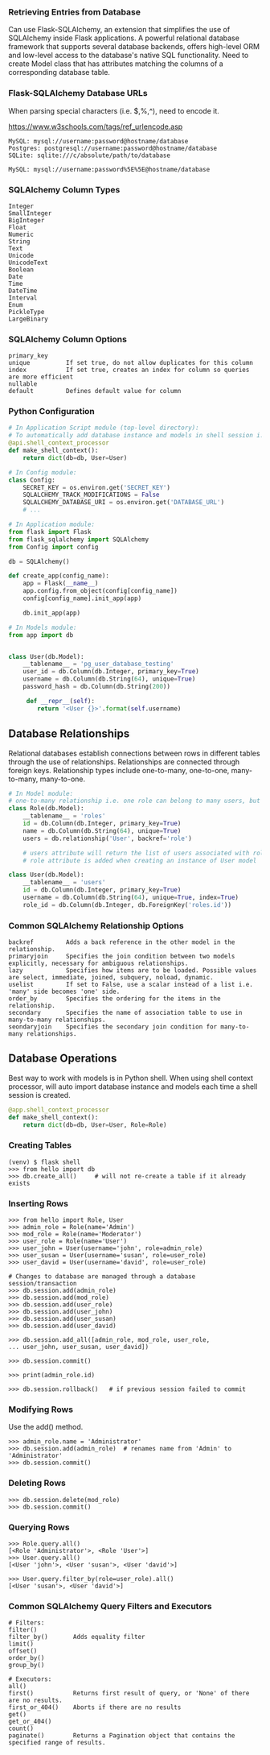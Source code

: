 ### Retrieving Entries from Database

Can use Flask-SQLAlchemy, an extension that simplifies the use of SQLAlchemy inside Flask applications. A powerful relational database
framework that supports several database backends, offers high-level ORM and low-level access to the database's native SQL functionality. Need to create
Model class that has attributes matching the columns of a corresponding database table.

### Flask-SQLAlchemy Database URLs

When parsing special characters (i.e. $,%,^), need to encode it.

https://www.w3schools.com/tags/ref_urlencode.asp

```
MySQL: mysql://username:password@hostname/database
Postgres: postgresql://username:password@hostname/database
SQLite: sqlite:///c/absolute/path/to/database

MySQL: mysql://username:password%5E%5E@hostname/database
```

### SQLAlchemy Column Types

```
Integer
SmallInteger
BigInteger
Float
Numeric
String
Text
Unicode
UnicodeText
Boolean
Date
Time
DateTime
Interval
Enum
PickleType
LargeBinary
```

### SQLAlchemy Column Options

```
primary_key
unique          If set true, do not allow duplicates for this column
index           If set true, creates an index for column so queries are more efficient
nullable
default         Defines default value for column
```

### Python Configuration

```python
# In Application Script module (top-level directory):
# To automatically add database instance and models in shell session i.e. no need 'from model import User, Role'
@api.shell_context_processor
def make_shell_context():
    return dict(db=db, User=User)

# In Config module:
class Config:
    SECRET_KEY = os.environ.get('SECRET_KEY')
    SQLALCHEMY_TRACK_MODIFICATIONS = False
    SQLALCHEMY_DATABASE_URI = os.environ.get('DATABASE_URL')
    # ...

# In Application module:
from flask import Flask
from flask_sqlalchemy import SQLAlchemy
from Config import config

db = SQLAlchemy()

def create_app(config_name):
    app = Flask(__name__)
    app.config.from_object(config[config_name])
    config[config_name].init_app(app)

    db.init_app(app)

# In Models module:
from app import db


class User(db.Model):
    __tablename__ = 'pg_user_database_testing'
    user_id = db.Column(db.Integer, primary_key=True)
    username = db.Column(db.String(64), unique=True)
    password_hash = db.Column(db.String(200))

     def __repr__(self):
        return '<User {}>'.format(self.username)
```

## Database Relationships

Relational databases establish connections between rows in different tables through the use of relationships.
Relationships are connected through foreign keys. Relationship types include one-to-many, one-to-one, many-to-many, many-to-one.

```python
# In Model module:
# one-to-many relationship i.e. one role can belong to many users, but each user can have only one role
class Role(db.Model):
    __tablename__ = 'roles'
    id = db.Column(db.Integer, primary_key=True)
    name = db.Column(db.String(64), unique=True)
    users = db.relationship('User', backref='role')

    # users attribute will return the list of users associated with role (many side)
    # role attribute is added when creating an instance of User model

class User(db.Model):
    __tablename__ = 'users'
    id = db.Column(db.Integer, primary_key=True)
    username = db.Column(db.String(64), unique=True, index=True)
    role_id = db.Column(db.Integer, db.ForeignKey('roles.id'))
```

### Common SQLAlchemy Relationship Options

```
backref         Adds a back reference in the other model in the relationship.
primaryjoin     Specifies the join condition between two models explicitly, necessary for ambiguous relationships.
lazy            Specifies how items are to be loaded. Possible values are select, immediate, joined, subquery, noload, dynamic.
uselist         If set to False, use a scalar instead of a list i.e. 'many' side becomes 'one' side.
order_by        Specifies the ordering for the items in the relationship.
secondary       Specifies the name of association table to use in many-to-many relationships.
seondaryjoin    Specifies the secondary join condition for many-to-many relationships.
```

## Database Operations

Best way to work with models is in Python shell. When using shell context processor, will auto import database instance and models each time a shell session is created.

```python
@app.shell_context_processor
def make_shell_context():
    return dict(db=db, User=User, Role=Role)
```

### Creating Tables

```
(venv) $ flask shell
>>> from hello import db
>>> db.create_all()     # will not re-create a table if it already exists
```

### Inserting Rows

```
>>> from hello import Role, User
>>> admin_role = Role(name='Admin')
>>> mod_role = Role(name='Moderator')
>>> user_role = Role(name='User')
>>> user_john = User(username='john', role=admin_role)
>>> user_susan = User(username='susan', role=user_role)
>>> user_david = User(username='david', role=user_role)

# Changes to database are managed through a database session/transaction
>>> db.session.add(admin_role)
>>> db.session.add(mod_role)
>>> db.session.add(user_role)
>>> db.session.add(user_john)
>>> db.session.add(user_susan)
>>> db.session.add(user_david)

>>> db.session.add_all([admin_role, mod_role, user_role,
... user_john, user_susan, user_david])

>>> db.session.commit()

>>> print(admin_role.id)

>>> db.session.rollback()   # if previous session failed to commit
```

### Modifying Rows

Use the add() method.

```
>>> admin_role.name = 'Administrator'
>>> db.session.add(admin_role)  # renames name from 'Admin' to 'Administrator'
>>> db.session.commit()
```

### Deleting Rows

```
>>> db.session.delete(mod_role)
>>> db.session.commit()
```

### Querying Rows

```
>>> Role.query.all()
[<Role 'Administrator'>, <Role 'User'>]
>>> User.query.all()
[<User 'john'>, <User 'susan'>, <User 'david'>]

>>> User.query.filter_by(role=user_role).all()
[<User 'susan'>, <User 'david'>]
```

### Common SQLAlchemy Query Filters and Executors

```
# Filters:
filter()
filter_by()       Adds equality filter
limit()
offset()
order_by()
group_by()

# Executors:
all()
first()           Returns first result of query, or 'None' of there are no results.
first_or_404()    Aborts if there are no results
get()
get_or_404()
count()
paginate()        Returns a Pagination object that contains the specified range of results.
```

